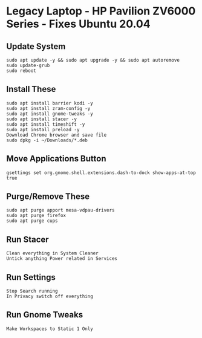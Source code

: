 # Legacy Laptop - HP Pavilion ZV6000 Series - Fixes Ubuntu 20.04
## Update System
    sudo apt update -y && sudo apt upgrade -y && sudo apt autoremove
    sudo update-grub
    sudo reboot
## Install These
    sudo apt install barrier kodi -y
    sudo apt install zram-config -y
    sudo apt install gnome-tweaks -y
    sudo apt install stacer -y
    sudo apt install timeshift -y
    sudo apt install preload -y
    Download Chrome browser and save file
    sudo dpkg -i ~/Downloads/*.deb
## Move Applications Button
    gsettings set org.gnome.shell.extensions.dash-to-dock show-apps-at-top true
## Purge/Remove These
    sudo apt purge apport mesa-vdpau-drivers
    sudo apt purge firefox
    sudo apt purge cups
## Run Stacer
    Clean everything in System Cleaner
    Untick anything Power related in Services
## Run Settings
    Stop Search running
    In Privacy switch off everything
## Run Gnome Tweaks
    Make Workspaces to Static 1 Only

